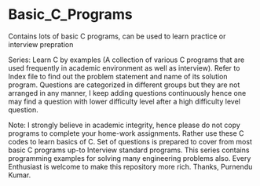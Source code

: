 # Basic_C_Programs
Contains lots of basic C programs, can be used to learn practice or interview prepration

Series: Learn C by examples (A collection of various C programs that are used frequently in academic environment as well as interview). Refer to Index file to find out the problem statement and name of its solution program. Questions are categorized in different groups but they are not arranged in any manner, I keep adding questions continuously hence one may find a question with lower difficulty level after a high difficulty level question.

Note: I strongly believe in academic integrity, hence please do not copy programs to complete your home-work assignments. Rather use these C codes to learn basics of C. Set of questions is prepared to cover from most basic C programs up-to Interview standard programs. This series contains programming examples for solving many engineering problems also. Every Enthusiast is welcome to make this repository more rich.
Thanks, Purnendu Kumar.
